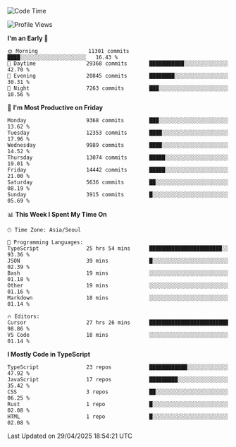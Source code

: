 <!--START_SECTION:waka-->
![Code Time](http://img.shields.io/badge/Code%20Time-7%2C638%20hrs%209%20mins-blue)

![Profile Views](http://img.shields.io/badge/Profile%20Views-0-blue)

**I'm an Early 🐤** 

```text
🌞 Morning                11301 commits       ████░░░░░░░░░░░░░░░░░░░░░   16.43 % 
🌆 Daytime                29368 commits       ███████████░░░░░░░░░░░░░░   42.70 % 
🌃 Evening                20845 commits       ████████░░░░░░░░░░░░░░░░░   30.31 % 
🌙 Night                  7263 commits        ███░░░░░░░░░░░░░░░░░░░░░░   10.56 % 
```
📅 **I'm Most Productive on Friday** 

```text
Monday                   9368 commits        ███░░░░░░░░░░░░░░░░░░░░░░   13.62 % 
Tuesday                  12353 commits       ████░░░░░░░░░░░░░░░░░░░░░   17.96 % 
Wednesday                9989 commits        ████░░░░░░░░░░░░░░░░░░░░░   14.52 % 
Thursday                 13074 commits       █████░░░░░░░░░░░░░░░░░░░░   19.01 % 
Friday                   14442 commits       █████░░░░░░░░░░░░░░░░░░░░   21.00 % 
Saturday                 5636 commits        ██░░░░░░░░░░░░░░░░░░░░░░░   08.19 % 
Sunday                   3915 commits        █░░░░░░░░░░░░░░░░░░░░░░░░   05.69 % 
```


📊 **This Week I Spent My Time On** 

```text
🕑︎ Time Zone: Asia/Seoul

💬 Programming Languages: 
TypeScript               25 hrs 54 mins      ███████████████████████░░   93.36 % 
JSON                     39 mins             █░░░░░░░░░░░░░░░░░░░░░░░░   02.39 % 
Bash                     19 mins             ░░░░░░░░░░░░░░░░░░░░░░░░░   01.18 % 
Other                    19 mins             ░░░░░░░░░░░░░░░░░░░░░░░░░   01.16 % 
Markdown                 18 mins             ░░░░░░░░░░░░░░░░░░░░░░░░░   01.14 % 

🔥 Editors: 
Cursor                   27 hrs 26 mins      █████████████████████████   98.86 % 
VS Code                  18 mins             ░░░░░░░░░░░░░░░░░░░░░░░░░   01.14 % 
```

**I Mostly Code in TypeScript** 

```text
TypeScript               23 repos            ████████████░░░░░░░░░░░░░   47.92 % 
JavaScript               17 repos            █████████░░░░░░░░░░░░░░░░   35.42 % 
CSS                      3 repos             ██░░░░░░░░░░░░░░░░░░░░░░░   06.25 % 
Rust                     1 repo              █░░░░░░░░░░░░░░░░░░░░░░░░   02.08 % 
HTML                     1 repo              █░░░░░░░░░░░░░░░░░░░░░░░░   02.08 % 
```




 Last Updated on 29/04/2025 18:54:21 UTC
<!--END_SECTION:waka-->
